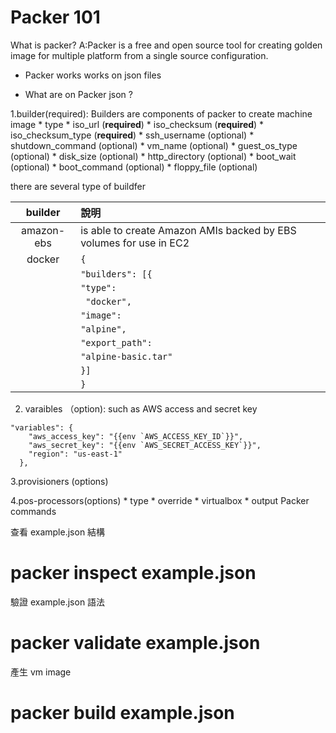 # Packer 101
What is packer?
A:Packer is a free and open source tool for creating golden image for multiple platform from a single source configuration.

* Packer works works on json files

* What are on Packer json ?


1.builder(required): Builders are components of packer to create machine image
    * type
    * iso_url (**required**)
    * iso_checksum (**required**)
    * iso_checksum_type (**required**)
    * ssh_username (optional)
    * shutdown_command (optional)
    * vm_name (optional)
    * guest_os_type (optional)
    * disk_size (optional)
    * http_directory (optional)
    * boot_wait (optional)
    * boot_command (optional)
    * floppy_file (optional)

there are several type of buildfer

|builder     | 說明 | 
|:-----------:|:-----|
|amazon-ebs |is able to create Amazon AMIs backed by EBS volumes for use in EC2|
|docker| `{`|
|      |`"builders": [{`|
|      |`"type": `  |    
|      |` "docker",`|
|      |`"image": `|
|      |`"alpine",`|
|     | `"export_path":`|
|    |`"alpine-basic.tar"`|
|    | `}]`|
|   | `}`|

2. varaibles （option): such as AWS access and secret key
```
"variables": {
    "aws_access_key": "{{env `AWS_ACCESS_KEY_ID`}}",
    "aws_secret_key": "{{env `AWS_SECRET_ACCESS_KEY`}}",
    "region": "us-east-1"
  },
  ```
3.provisioners (options)

4.pos-processors(options)
    * type
    * override
    * virtualbox
    * output
Packer commands

查看 example.json 結構
# packer inspect example.json

驗證 example.json 語法
# packer validate example.json

產生 vm image
# packer build example.json